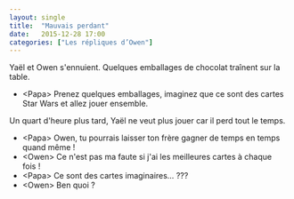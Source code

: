 ```yaml
---
layout: single
title:  "Mauvais perdant"
date:   2015-12-28 17:00
categories: ["Les répliques d’Owen"]
---
```


Yaël et Owen s'ennuient. Quelques emballages de chocolat traînent sur la table.

-   \<Papa\> Prenez quelques emballages, imaginez que ce sont des cartes Star Wars et allez jouer ensemble.

Un quart d'heure plus tard, Yaël ne veut plus jouer car il perd tout le temps.

-   \<Papa\> Owen, tu pourrais laisser ton frère gagner de temps en temps quand même !
-   \<Owen\> Ce n'est pas ma faute si j'ai les meilleures cartes à chaque fois !
-   \<Papa\> Ce sont des cartes imaginaires… ???
-   \<Owen\> Ben quoi ?
